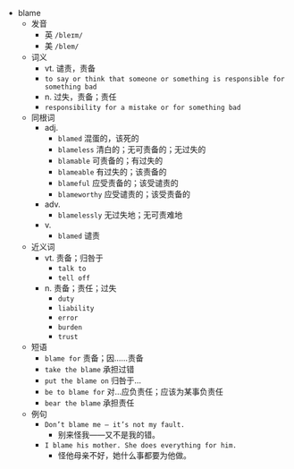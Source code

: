 - blame
  - 发音
    - 英 `/bleɪm/`
    - 美 `/blem/`
  - 词义
    - vt. 谴责，责备
    - `to say or think that someone or something is responsible for something bad`
    - n. 过失，责备；责任
    - `responsibility for a mistake or for something bad`
  - 同根词
    - adj.
      - `blamed` 混蛋的，该死的
      - `blameless` 清白的；无可责备的；无过失的
      - `blamable` 可责备的；有过失的
      - `blameable` 有过失的；该责备的
      - `blameful` 应受责备的；该受谴责的
      - `blameworthy` 应受谴责的；该受责备的
    - adv.
      - `blamelessly` 无过失地；无可责难地
    - v.
      - `blamed` 谴责
  - 近义词
    - vt. 责备；归咎于
      - `talk to`
      - `tell off`
    - n. 责备；责任；过失
      - `duty`
      - `liability`
      - `error`
      - `burden`
      - `trust`
  - 短语
    - `blame for` 责备；因……责备 
    - `take the blame` 承担过错 
    - `put the blame on` 归咎于… 
    - `be to blame for` 对…应负责任；应该为某事负责任 
    - `bear the blame` 承担责任 
  - 例句
    - `Don’t blame me – it’s not my fault.`
      - 别来怪我——又不是我的错。
    - `I blame his mother. She does everything for him.`
      - 怪他母亲不好，她什么事都要为他做。

